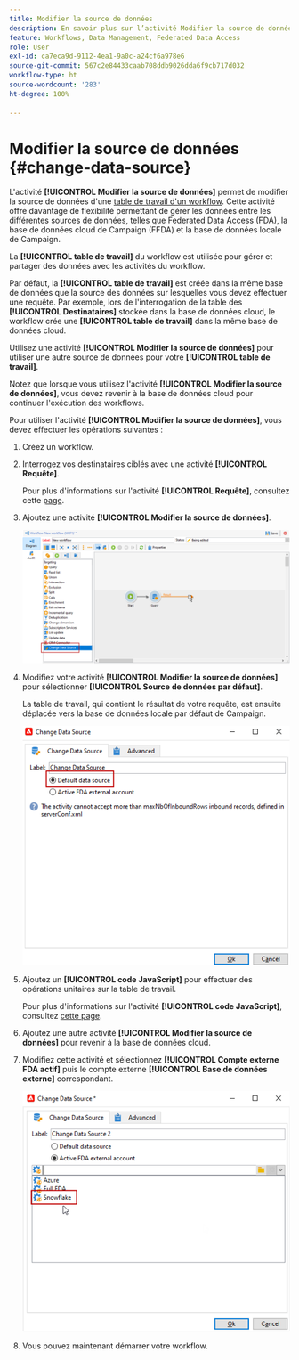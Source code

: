 ```yaml
---
title: Modifier la source de données
description: En savoir plus sur l’activité Modifier la source de données
feature: Workflows, Data Management, Federated Data Access
role: User
exl-id: ca7eca9d-9112-4ea1-9a0c-a24cf6a978e6
source-git-commit: 567c2e84433caab708ddb9026dda6f9cb717d032
workflow-type: ht
source-wordcount: '283'
ht-degree: 100%

---
```


# Modifier la source de données {#change-data-source}

L&#39;activité **[!UICONTROL Modifier la source de données]** permet de modifier la source de données d&#39;une [table de travail d&#39;un workflow](use-workflow-data.md#workflow-temporary-work-table). Cette activité offre davantage de flexibilité permettant de gérer les données entre les différentes sources de données, telles que Federated Data Access (FDA), la base de données cloud de Campaign (FFDA) et la base de données locale de Campaign.

La **[!UICONTROL table de travail]** du workflow est utilisée pour gérer et partager des données avec les activités du workflow.

Par défaut, la **[!UICONTROL table de travail]** est créée dans la même base de données que la source des données sur lesquelles vous devez effectuer une requête.
Par exemple, lors de l&#39;interrogation de la table des **[!UICONTROL Destinataires]** stockée dans la base de données cloud, le workflow crée une **[!UICONTROL table de travail]** dans la même base de données cloud.

Utilisez une activité **[!UICONTROL Modifier la source de données]** pour utiliser une autre source de données pour votre **[!UICONTROL table de travail]**.

Notez que lorsque vous utilisez l&#39;activité **[!UICONTROL Modifier la source de données]**, vous devez revenir à la base de données cloud pour continuer l&#39;exécution des workflows.

Pour utiliser l&#39;activité **[!UICONTROL Modifier la source de données]**, vous devez effectuer les opérations suivantes :

1. Créez un workflow.

1. Interrogez vos destinataires ciblés avec une activité **[!UICONTROL Requête]**.

   Pour plus d&#39;informations sur l&#39;activité **[!UICONTROL Requête]**, consultez cette [page](query.md#create-a-query).

1. Ajoutez une activité **[!UICONTROL Modifier la source de données]**.

   ![](assets/change-data-source.png)

1. Modifiez votre activité **[!UICONTROL Modifier la source de données]** pour sélectionner **[!UICONTROL Source de données par défaut]**.

   La table de travail, qui contient le résultat de votre requête, est ensuite déplacée vers la base de données locale par défaut de Campaign.

   ![](assets/change-data-source_2.png)

1. Ajoutez un **[!UICONTROL code JavaScript]** pour effectuer des opérations unitaires sur la table de travail.

   Pour plus d&#39;informations sur l&#39;activité **[!UICONTROL code JavaScript]**, consultez [cette page](sql-code-and-javascript-code.md#javascript-code).

1. Ajoutez une autre activité **[!UICONTROL Modifier la source de données]** pour revenir à la base de données cloud.

1. Modifiez cette activité et sélectionnez **[!UICONTROL Compte externe FDA actif]** puis le compte externe **[!UICONTROL Base de données externe]** correspondant.

   ![](assets/change-data-source_3.png)

1. Vous pouvez maintenant démarrer votre workflow.
